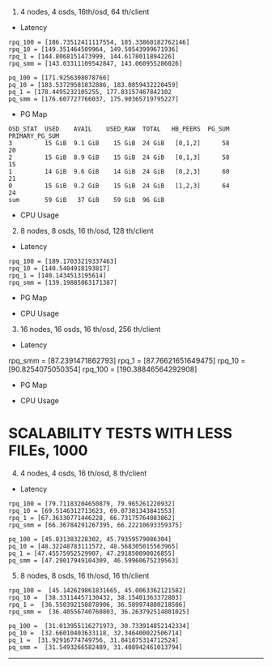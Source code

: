 1. 4 nodes, 4 osds, 16th/osd, 64 th/client

* Latency

```
rpq_100 = [186.73512411117554, 185.33860182762146]
rpq_10 = [149.351464509964, 149.50543999671936]
rpq_1 = [144.8068151473999, 144.6178011894226]
rpq_smm = [143.03311109542847, 143.060955286026]

pq_100 = [171.9256308078766]
pq_10 = [183.53729581832886, 183.0859432220459]
pq_1 = [178.4495232105255, 177.83157467842102
pq_smm = [176.607727766037, 175.90365719795227]
```

* PG Map

```
OSD_STAT  USED    AVAIL    USED_RAW  TOTAL   HB_PEERS  PG_SUM  PRIMARY_PG_SUM
3         15 GiB  9.1 GiB    15 GiB  24 GiB   [0,1,2]      58              20
2         15 GiB  8.9 GiB    15 GiB  24 GiB   [0,1,3]      58              15
1         14 GiB  9.6 GiB    14 GiB  24 GiB   [0,2,3]      60              21
0         15 GiB  9.2 GiB    15 GiB  24 GiB   [1,2,3]      64              24
sum       59 GiB   37 GiB    59 GiB  96 GiB                                                             
```

* CPU Usage

2. 8 nodes, 8 osds, 16 th/osd, 128 th/client

* Latency

```
rpq_100 = [189.17033219337463]
rpq_10 = [140.5404918193817]
rpq_1 = [140.1434513195614]
rpq_smm = [139.19885063171387]
```

* PG Map

* CPU Usage

3. 16 nodes, 16 osds, 16 th/osd, 256 th/client

* Latency

rpq_smm = [87.2391471862793]
rpq_1 = [87.76621651649475]
rpq_10 = [90.8254075050354]
rpq_100 = [190.38846564292908]

* PG Map

* CPU Usage

# SCALABILITY TESTS WITH LESS FILEs, 1000

4. 4 nodes, 4 osds, 16 th/osd, 8 th/client

* Latency

```
rpq_100 = [79.71183204650879, 79.965261220932]
rpq_10 = [69.5146312713623, 69.07381343841553]
rpq_1 = [67.36330771446228, 66.73175764083862]
rpq_smm = [66.36784291267395, 66.22210693359375]

pq_100 = [45.831383228302, 45.79359579086304]
pq_10 = [48.32248783111572, 48.568305015563965]
pq_1 = [47.45575952529907, 47.291850090026855]
pq_smm = [47.29017949104309, 46.59960675239563]
```

5. 8 nodes, 8 osds, 16 th/osd, 16 th/client

```
rpq_100 =  [45.142629861831665, 45.0063362121582]
rpq_10 =  [38.33114457130432, 38.15401363372803]
rpq_1 =  [36.550392150878906, 36.589974880218506]
rpq_smm =  [36.40556740760803, 36.263792514801025]

pq_100 =  [31.013955116271973, 30.733914852142334]
pq_10 =  [32.66010403633118, 32.346400022506714]
pq_1 =  [31.92916774749756, 31.841875314712524]
pq_smm =  [31.5493266582489, 31.408942461013794]
```
<hr>

